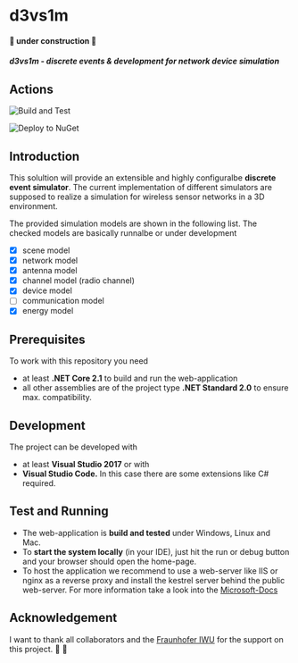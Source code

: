 # d3vs1m
#### :construction: under construction :construction:

##### d3vs1m - discrete events & development for network device simulation

## Actions

![Build and Test](https://github.com/adriansinger87/d3vs1m/workflows/Build%20and%20Test/badge.svg)

![Deploy to NuGet](https://github.com/adriansinger87/d3vs1m/workflows/Deploy%20to%20NuGet/badge.svg)

## Introduction
This solultion will provide an extensible and highly configuralbe **discrete event simulator**. The current implementation of different simulators are supposed to realize a simulation for wireless sensor networks in a 3D environment.

The provided simulation models are shown in the following list.
The checked models are basically runnalbe or under development 
- [x] scene model
- [x] network model
- [x] antenna model
- [x] channel model (radio channel)
- [x] device model
- [ ] communication model
- [x] energy model
 
## Prerequisites

To work with this repository you need
* at least **.NET Core 2.1** to build and run the web-application
* all other assemblies are of the project type **.NET Standard 2.0** to ensure max. compatibility. 

## Development

The project can be developed with
* at least **Visual Studio 2017** or with 
* **Visual Studio Code.** In this case there are some extensions like C# required.

## Test and Running

* The web-application is **build and tested** under Windows, Linux and Mac.
* To **start the system locally** (in your IDE), just hit the run or debug button and
  your browser should open the home-page. 
* To host the application we recommend to use a web-server like IIS or nginx as a reverse proxy and
  install the kestrel server behind the public web-server.
  For more information take a look into the [Microsoft-Docs](https://docs.microsoft.com/en-us/aspnet/core/host-and-deploy/?view=aspnetcore-2.2) 

## Acknowledgement

I want to thank all collaborators and the [Fraunhofer IWU](https://www.iwu.fraunhofer.de/)
for the support on this project. :beers: :beers:
